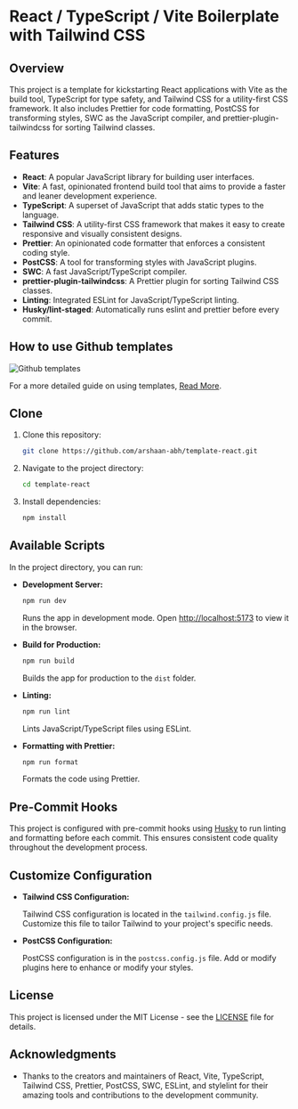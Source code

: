 # React / TypeScript / Vite Boilerplate with Tailwind CSS

## Overview

This project is a template for kickstarting React applications with Vite as the build tool, TypeScript for type safety, and Tailwind CSS for a utility-first CSS framework. It also includes Prettier for code formatting, PostCSS for transforming styles, SWC as the JavaScript compiler, and prettier-plugin-tailwindcss for sorting Tailwind classes.

## Features

- **React**: A popular JavaScript library for building user interfaces.
- **Vite**: A fast, opinionated frontend build tool that aims to provide a faster and leaner development experience.
- **TypeScript**: A superset of JavaScript that adds static types to the language.
- **Tailwind CSS**: A utility-first CSS framework that makes it easy to create responsive and visually consistent designs.
- **Prettier**: An opinionated code formatter that enforces a consistent coding style.
- **PostCSS**: A tool for transforming styles with JavaScript plugins.
- **SWC**: A fast JavaScript/TypeScript compiler.
- **prettier-plugin-tailwindcss**: A Prettier plugin for sorting Tailwind CSS classes.
- **Linting**: Integrated ESLint for JavaScript/TypeScript linting.
- **Husky/lint-staged**: Automatically runs eslint and prettier before every commit.

## How to use Github templates

![Github templates](https://github.blog/wp-content/uploads/2019/06/repository-template.gif)

For a more detailed guide on using templates, [Read More](https://github.blog/2019-06-06-generate-new-repositories-with-repository-templates/).

## Clone

1. Clone this repository:

   ```bash
   git clone https://github.com/arshaan-abh/template-react.git
   ```

2. Navigate to the project directory:

   ```bash
   cd template-react
   ```

3. Install dependencies:

   ```bash
   npm install
   ```

## Available Scripts

In the project directory, you can run:

- **Development Server:**

  ```bash
  npm run dev
  ```

  Runs the app in development mode. Open [http://localhost:5173](http://localhost:5173) to view it in the browser.

- **Build for Production:**

  ```bash
  npm run build
  ```

  Builds the app for production to the `dist` folder.

- **Linting:**

  ```bash
  npm run lint
  ```

  Lints JavaScript/TypeScript files using ESLint.

- **Formatting with Prettier:**

  ```bash
  npm run format
  ```

  Formats the code using Prettier.

## Pre-Commit Hooks

This project is configured with pre-commit hooks using [Husky](https://github.com/typicode/husky) to run linting and formatting before each commit. This ensures consistent code quality throughout the development process.

## Customize Configuration

- **Tailwind CSS Configuration:**

  Tailwind CSS configuration is located in the `tailwind.config.js` file. Customize this file to tailor Tailwind to your project's specific needs.

- **PostCSS Configuration:**

  PostCSS configuration is in the `postcss.config.js` file. Add or modify plugins here to enhance or modify your styles.

## License

This project is licensed under the MIT License - see the [LICENSE](LICENSE.txt) file for details.

## Acknowledgments

- Thanks to the creators and maintainers of React, Vite, TypeScript, Tailwind CSS, Prettier, PostCSS, SWC, ESLint, and stylelint for their amazing tools and contributions to the development community.
